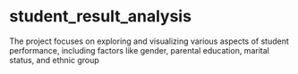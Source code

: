 # student_result_analysis
The project focuses on exploring and visualizing various aspects of student performance, including factors like gender, parental education, marital status, and ethnic group
